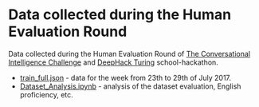 # Data collected during the Human Evaluation Round

Data collected during the Human Evaluation Round of [The Conversational Intelligence Challenge](http://convai.io) and [DeepHack Turing](http://deephack.me) school-hackathon.

* [train_full.json](./train_full.json) - data for the week from 23th to 29th of July 2017.
* [Dataset_Analysis.ipynb](https://github.com/DeepPavlov/convai/blob/master/data/Dataset_Analysis.ipynb) - analysis of the dataset evaluation, English proficiency, etc.
